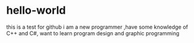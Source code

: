 # hello-world
this is a test for github
i am a new programmer ,have some knowledge of C++ and C#, want to learn program design and graphic programming
